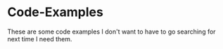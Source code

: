 # Code-Examples
These are some code examples I don't want to have to go searching for next time I need them.
